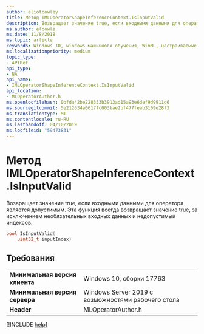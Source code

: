 ```yaml
---
author: eliotcowley
title: Метод IMLOperatorShapeInferenceContext.IsInputValid
description: Возвращает значение true, если входными данными для оператора является допустимым.
ms.author: elcowle
ms.date: 11/8/2018
ms.topic: article
keywords: Windows 10, windows машинного обучения, WinML, настраиваемые операторы, IsInputValid
ms.localizationpriority: medium
topic_type:
- APIRef
api_type:
- NA
api_name:
- IMLOperatorShapeInferenceContext.IsInputValid
api_location:
- MLOperatorAuthor.h
ms.openlocfilehash: 0bfda42be228353b3913ad15a93e6def9d9911d6
ms.sourcegitcommit: 5e212634a0617fc003bae2bf477feab3169e28f3
ms.translationtype: MT
ms.contentlocale: ru-RU
ms.lasthandoff: 04/10/2019
ms.locfileid: "59473831"
---
```

# <a name="imloperatorshapeinferencecontextisinputvalid-method"></a>Метод IMLOperatorShapeInferenceContext.IsInputValid

Возвращает значение true, если входными данными для оператора является допустимым. Эта функция всегда возвращает значение true, за исключением необязательных входных данных и недопустимый индексов.

```cpp
bool IsInputValid(
    uint32_t inputIndex)
```

## <a name="requirements"></a>Требования

| | |
|-|-|
| **Минимальная версия клиента** | Windows 10, сборки 17763 |
| **Минимальная версия сервера** | Windows Server 2019 с возможностями рабочего стола |
| **Header** | MLOperatorAuthor.h |

[!INCLUDE [help](../includes/get-help.md)]
